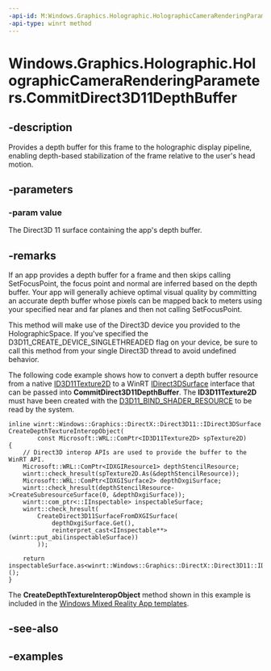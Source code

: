 ```yaml
---
-api-id: M:Windows.Graphics.Holographic.HolographicCameraRenderingParameters.CommitDirect3D11DepthBuffer(Windows.Graphics.DirectX.Direct3D11.IDirect3DSurface)
-api-type: winrt method
---
```


<!-- Method syntax.
public void HolographicCameraRenderingParameters.CommitDirect3D11DepthBuffer(IDirect3DSurface value)
-->

# Windows.Graphics.Holographic.HolographicCameraRenderingParameters.CommitDirect3D11DepthBuffer

## -description
Provides a depth buffer for this frame to the holographic display pipeline, enabling depth-based stabilization of the frame relative to the user's head motion.

## -parameters

### -param value
The Direct3D 11 surface containing the app's depth buffer.

## -remarks
If an app provides a depth buffer for a frame and then skips calling SetFocusPoint, the focus point and normal are inferred based on the depth buffer.  Your app will generally achieve optimal visual quality by committing an accurate depth buffer whose pixels can be mapped back to meters using your specified near and far planes and then not calling SetFocusPoint.

This method will make use of the Direct3D device you provided to the HolographicSpace.  If you've specified the D3D11_CREATE_DEVICE_SINGLETHREADED flag on your device, be sure to call this method from your single Direct3D thread to avoid undefined behavior.

The following code example shows how to convert a depth buffer resource from a native [ID3D11Texture2D](/windows/win32/api/d3d11/nn-d3d11-id3d11texture2d) to a WinRT [IDirect3DSurface](/uwp/api/windows.graphics.directx.direct3d11.idirect3dsurface) interface that can be passed into **CommitDirect3D11DepthBuffer**. The **ID3D11Texture2D** must have been created with the [D3D11_BIND_SHADER_RESOURCE](/windows/win32/api/d3d11/ne-d3d11-d3d11_bind_flag) to be read by the system.

```cppwinrt
inline winrt::Windows::Graphics::DirectX::Direct3D11::IDirect3DSurface CreateDepthTextureInteropObject(
        const Microsoft::WRL::ComPtr<ID3D11Texture2D> spTexture2D)
{
    // Direct3D interop APIs are used to provide the buffer to the WinRT API.
    Microsoft::WRL::ComPtr<IDXGIResource1> depthStencilResource;
    winrt::check_hresult(spTexture2D.As(&depthStencilResource));
    Microsoft::WRL::ComPtr<IDXGISurface2> depthDxgiSurface;
    winrt::check_hresult(depthStencilResource->CreateSubresourceSurface(0, &depthDxgiSurface));
    winrt::com_ptr<::IInspectable> inspectableSurface;
    winrt::check_hresult(
        CreateDirect3D11SurfaceFromDXGISurface(
            depthDxgiSurface.Get(),
            reinterpret_cast<IInspectable**>(winrt::put_abi(inspectableSurface))
        ));

    return inspectableSurface.as<winrt::Windows::Graphics::DirectX::Direct3D11::IDirect3DSurface>();
}
```

The **CreateDepthTextureInteropObject** method shown in this example is included in the [Windows Mixed Reality App templates](https://marketplace.visualstudio.com/items?itemName=WindowsMixedRealityteam.WindowsMixedRealityAppTemplatesVSIX).

## -see-also

## -examples

